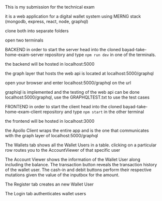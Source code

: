 This is my submission for the technical exam

it is a web application for a digital wallet system using MERNG stack (mongodb, express, react, node, graphql)

clone both into separate folders

open two terminals

BACKEND
in order to start the server head into the cloned bayad-take-home-exam-server repository and type `npm run dev` in one of the terminals.

the backend will be hosted in localhost:5000

the graph layer that hosts the web api is located at localhost:5000/graphql

open your browser and enter localhost:5000/graphql on the url

graphiql is implemented and the testing of the web api can be done localhost:5000/graphql, use the GRAPHQLTEST.txt to use the test cases

FRONTEND
in order to start the client head into the cloned bayad-take-home-exam-client repository and type `npm start` in the other terminal

the frontend will be hosted in localhost:3000

the Apollo Client wraps the entire app and is the one that communicates with the graph layer of localhost:5000/graphql

The Wallets tab shows all the Wallet Users in a table. clicking on a particular row routes you to the AccountViewer of that specific user

The Account Viewer shows the information of the Wallet User along including the balance. The transaction button reveals the transaction history
of the wallet user. The cash-in and debit buttons perform their respective mutations given the value of the inputbox for the amount.

The Register tab creates an new Wallet User

The Login tab authenticates wallet users
